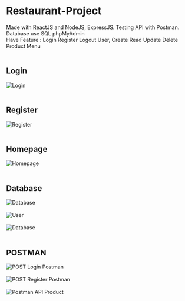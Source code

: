 # Restaurant-Project
Made with ReactJS and NodeJS, ExpressJS. Testing API with Postman. Database use SQL phpMyAdmin <br>
Have Feature : Login Register Logout User, Create Read Update Delete Product Menu
<br>
<br>
## Login
![Login](https://user-images.githubusercontent.com/75374189/235329000-b6278baa-03a7-456d-a163-bd3721cb5e81.jpg)
<br>
<br>
## Register
![Register](https://user-images.githubusercontent.com/75374189/235329005-926d3d62-298f-403a-b13f-93bcee502351.jpg)
<br>
<br>
## Homepage
![Homepage](https://user-images.githubusercontent.com/75374189/235329006-64cd3e6f-36f6-483c-a866-f5033d96c1d8.jpg)
<br>
<br>
## Database
![Database](https://user-images.githubusercontent.com/75374189/235329035-824eeab6-13df-48c7-a069-1c0b423337c4.jpg) <br> <br>
![User](https://user-images.githubusercontent.com/75374189/235329075-28f08553-ff2a-4e5c-be0c-c1d0b24a1542.jpg) <br> <br>
![Database](https://user-images.githubusercontent.com/75374189/235329077-b7d53477-2bae-4651-aafc-dfc41dbd176f.jpg)
<br>
<br>
## POSTMAN
![POST Login Postman](https://user-images.githubusercontent.com/75374189/235329062-af54d7a7-bf82-450b-baba-8e788b152736.jpg) <br> <br>
![POST Register Postman](https://user-images.githubusercontent.com/75374189/235329065-a5b3514e-681b-424d-b1f4-3c5c51eec18a.jpg) <br> <br>
![Postman API Product](https://user-images.githubusercontent.com/75374189/235329069-4e3fc9e6-36da-4144-986f-06d7ec65019e.jpg)
